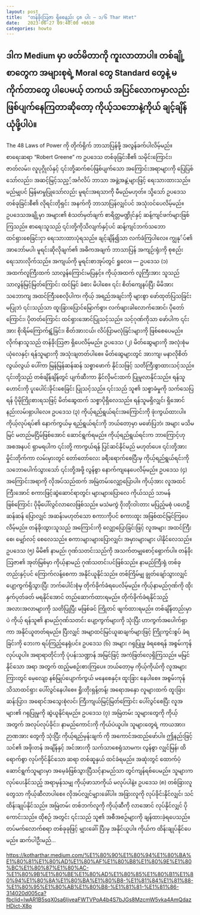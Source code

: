 ```yaml
---
layout: post
title:  "တန်ခိုးသြဇာ ရှိစေနည်း ၄၈ ပါး — ၁/၆ Thar Htet"
date:   2023-06-27 09:40:00 +0630
categories: howto
---
```


ဒါက Medium မှာ ဖတ်မိတာကို ကူးလာတာပါ။
တစ်ချို့ စာတွေက အများစုရဲ့ Moral တွေ Standard တွေနဲ့ မကိုက်တာတွေ ပါပေမယ့် တကယ် အပြင်လောကမှာလည်း ဖြစ်ပျက်နေကြတာဆိုတော့ ကိုယ့်သဘောနဲ့ကိုယ် ချင့်ချိန်ယုံဖို့ပါပဲ။
--------------------
The 48 Laws of Power ကို တိုက်ရိုက် ဘာသာပြန်ဖို့ အလွန်ခက်ပါလိမ့်မည်။
စာရေးဆရာ “Robert Greene” က ဥပဒေသ တစ်ခုခြင်းစီ၏ သမိုင်းကြောင်း၊ ဇာတ်လမ်း၊ လူပုဂ္ဂိုလ်နှင့် ၎င်းတို့ဆက်စပ်ဖြစ်ပျက်သော အကြောင်းအရာများကို ပြေပြစ်သော်လည်း၊ အဆင့်မြင့်သည့့်အင်္ဂလိပ် ဘာသာ အဖွဲ့အနွဲ့များဖြင့် ရေးသားထားသည်။ မည်မျှပင် မြန်မာမှုပြုသော်လည်း မူရင်းအရသာကို မီမည်မဟုတ်။
သို့သော် ဥပဒေသ တစ်ခုခြင်းစီ၏ လိုရင်းတိုရှင်း အနက်ကို ဘာသာပြန်လျှင်ပင် အသုံးဝင်ပေလိမ့်မည်။
ဥပဒေသအချို့မှာ အများ၏ စံသတ်မှတ်ချက် စာရိတ္တမဏ္ဍိုင်နှင့် ဆန့်ကျင်ဖက်များဖြစ်ကြသည်။ စာရေးသူသည် ၎င်းတို့ကိုသိလျက်နှင့်ပင် ဆန့်ကျင်ဘက်သဘော ထင်ရှားစေခြင်းငှာ ရေးသားထားပုံရသည်။ ချင့်ချိန်၍သာ လက်ခံကြပါလေ။ ကျွနု်ပ်၏ အာဘော်မပါ၊ မူရင်းဆိုလိုချက်၏ အဓိကအချက် ဘာသာပြန် အကျဉ်းရုံးကို စုစည်းရေးသားလိုက်သည်။ အကျယ်ကို မူရင်းစာအုပ်တွင် ရှုလေ။
—
ဥပဒေသ (၁) အထက်လူကြီးထက် သာလွန်ကြောင်းမပြနှင့်။
ကိုယ့်အထက် လူကြီးအား သူသည် သာလွန်မြင့်မြတ်ကြောင်း ထင်မြင် ခံစား မိပါစေ။ ၎င်း စိတ်ကျေနပ်ပြီး မိမိအား သဘောကျ အထင်ကြီးစေလိုပါက၊ ကိုယ့် အရည်အချင်းကို များစွာ ဖော်ထုတ်ပြသခြင်း မပြုဘဲ ၎င်းသည်သာ ထူးခြားပြောင်မြောက်စွာ၊ လက်ဖျားခါလောက်အောင်၊ ပိုတော်ကြောင်း၊ ပိုတတ်ကြောင်း ထင်ရှားအောင်ပြုသင့်သည်။ သင့်ဂုဏ်ကိုသာ ဖော်ပါက ၎င်းအား စိုးရိမ်ကြောက်ရွံ့ခြင်း၊ စိတ်အားငယ်၊ လိပ်ပြာမလုံခြင်းများကို ဖြစ်စေပေမည်။ လိုက်နာသူသည် တန်ခိုးသြဇာ ရှိပေလိမ့်မည်။
ဥပဒေသ (၂) မိတ်ဆွေများကို အလုံးစုံမယုံလေနှင့်၊ ရန်သူများကို အသုံးချတတ်ပါစေ။
မိတ်ဆွေများတွင် အားကျ၊ မနာလိုစိတ် လွယ်လွယ် ပေါ်ကာ မြန်မြန်ဆန်ဆန် သစ္စာဖောက် နိုင်သဖြင့် သတိကြီးစွာထားသင့်သည်။ ၎င်းတို့သည် တစ်ချိန်ချိန်တွင် ပျက်ဆီးကာ နိုင်လိုမင်းထက် ပြုမူလာနိုင်သည်။ ရန်သူဟောင်းကို ပူးပေါင်းခိုင်းစေခြင်း ပြုသင့်သည်။ ၎င်းသည် သူ၏ သစ္စာခံမှုကို သက်သေပြရန် ပိုမိုကြိုးစားရသဖြင့် မိတ်ဆွေထက် သစ္စာပိုရှိလေသည်။ ရန်သူမရှိလျှင်၊ ရှိအောင် နည်းလမ်းရှာပါလေ။
ဥပဒေသ (၃) ကိုယ့်ရည်ရွယ်ရင်းအကြောင်းကို ဖုံးကွယ်ထားပါ။
ကိုယ့်လုပ်ရပ်၏ နောက်ကွယ်မှ ရည်ရွယ်ရင်းကို ဘယ်တော့မှာ မဖော်ပြဘဲ၊ အများ မသိမမြင် မတည်မငြိမ်ဖြစ်အောင် ဆောင်ရွက်ရမည်။ ကိုယ့်ရည်ရွယ်ရင်းက ဘာကြောင့်ဟု အစအနပင် ရှာမရပါက ၎င်းတို့ ကာကွယ်ရန် ပြင်ဆင်နိုင်မည် မဟုတ်ပေ။ ၎င်းတို့အား မှိုင်းတိုက်ကာ လမ်းမှားတွင် တော်တော်လေး ခရီးရောက်စေပြီးမှ ကိုယ့်ရည်ရွယ်ရင်းကို သဘောပေါက်သွားသော် ၎င်းတို့အဖို့ လွန်စွာ နောက်ကျနေပေလိမ့်မည်။
ဥပဒေသ (၄) အကြောင်းအရာကို လိုအပ်သည်ထက် အမြဲတမ်းလျှော့ပြောပါ။
ကိုယ့်အား လူအထင်ကြီးအောင် စကားဖြင့်ဆွဲဆောင်ရာတွင်၊ များများပြောလေ ကိုယ်သည် သာမန် ဖြစ်ကြောင်း ပိုမိုပေါ်လွင်လာလေဖြစ်သည်။ မသဲမကွဲ ဝိုးတိုးဝါးတား မပြည့်မစုံ ပဟေဠိဆန်ဆန် ပြောလျှင် အဆန်းမဟုတ်သော စကားကိုပင် စကားထူး အဖြစ်ထင်မြင်ကြပေလိမ့်မည်။ တန်ခိုးထွားသူသည် အကြောင်းကို လျှော့ပြောခြင်းဖြင့် လူအများ အထင်ကြီးစေ၊ မျှော်လင့် စေလေသည်။ စကားများများပြောလျှင်၊ အမှားများများ ပါနိုင်လေသည်။
ဥပဒေသ (၅) မိမိ၏ နာမည်၊ ဂုဏ်သတင်းသည်ကို အသက်တမျှစောင့်ရှောက်ပါ။
တန်ခိုး သြဇာ၏ အုတ်မြစ်မှာ ကိုယ့်နာမည် ဂုဏ်သတင်းပင်ဖြစ်သည်။ နာမည်ကြီးရုံ တစ်ခုတည်းနှင့်ပင် ကြောက်လန့်စေကာ အနိုင်ယူနိုင်သည်။ တစ်ကြိမ်မျှ ချွတ်ချော်သွားလျှင် ပျော့ကွက်ရှိသွားပြီး ဘက်ပေါင်းစုံမှ တိုက်ခိုက်ခံရပေလိမ့်မည်။ ကိုယ့်နာမည်ဂုဏ်ကို ထိုးနှက်ပုတ်ခတ် မရနိုင်အောင် တည်ဆောက်ထားရမည်။ တိုက်ခိုက်ခံရနိုင်သည့် အလားအလာများကို သတိပြုပြီး မဖြစ်ခင် ကြိုတင် ဖျက်ထားရမည်။ တစ်ချိန်တည်းမှာပဲ ကိုယ့် ရန်သူ၏ နာမည်ဂုဏ်သတင်း ပျော့ကွက်များကို သုံးပြီး ဟာကွက်အပေါက်ရှာကာ အနိုင်ယူတတ်ရမည်။ ပြီးလျှင် အမျာထင်မြင်ယူဆချက်များဖြင့် ကြိုးကွင်းစွပ် ခံရခြင်းကို ဘေးက ရပ်ကြည့်နေရုံပင်။
ဥပဒေသ (၆) အများ ဂရုပြုမှု ခံရစေရန် အစွမ်းကုန်လုပ်ယူပါ။
အရာရာတိုင်းကို ပုံပန်းသဏ္ဍာန် အမြင်ဖြင့် အကဲဖြတ်လေ့ရှိကြသည်။ မမြင်နိုင်သော အရာ အတွက် ထည့်မစဉ်းစားကြပေ။ ဘယ်တော့မှ ကိုယ့်ကိုယ်ကို လူအများကြားတွင် မေ့လျော့ နစ်မြုပ်ပျောက်ကွယ် မနေစေနှင့်။ ထူးခြား နေပါစေ။ အစွမ်းကုန် သိသာထင်ရှား ပေါ်လွင်နေပါစေ။ ရှိုးတိုးရှန့်တန့်၊ အရောအနှော လူများထက် ထူးခြားဆန်းပြား၊ အရောင်အသွေးစုံလင်၊ ကြီးကျယ်မြင့်မြတ်ကြောင်း ပေါ်လွင်စေပြီး လူအများ၏ ဂရုပြုမှုကို ဆွဲယူနိုင်ရမည်။
ဥပဒေသ (၇) အမြဲတမ်း သူများတွေကို ကိုယ့်အတွက် အလုပ်လုပ်ခိုင်း၊ နာမည်ကောင်းကို ကိုယ်ပဲယူပါ။
သူများတွေရဲ့ ကာယအား၊ ဉာဏအား တွေကို သုံးပြီး ကိုယ့်ရည်မှန်းချက် ကို အကောင်အထည်ဖော်ပါ။ ဤနည်းဖြင့် သင်၏ အဖိုးတန် အချိန်နှင့် အင်အားကို သက်သာစေရုံသာမက၊ လွန်စွာ လျှင်မြန်၊ ထိရောက်စွာ လုပ်ကိုင်နိုင်သော ဆရာ တစ်ဆူနှယ် ထင်ခံရမည်။ အဆုံးတွင် ထောက်ပံ့ဆောင်ရွက်သူများမှာ အမေ့ခံဖြစ်သွားပြီသင့်နာမည်သာ တွင်ကျန်ရစ်ပေမည်။ သူများကလုပ်ပေးနိုင်သည့် အရာမှန်သမျှ ကိုယ့်ဖာသာကိုယ် မလုပ်ပါနဲ့။
ဥပဒေသ (၈) တစ်ခြားလူတွေသာ ကိုယ့်ဆီလာပါစေ။ လိုအပ်လျှင်မျှားခေါ်ပါ။
အခြားလူကို လုပ်ခိုင်းနိုင်လျှင်၊ သင်ထိန်းချုပ်နိုင်သည်။ အမြဲတမ်း တစ်ဘက်လူကို ကိုယ့်ဆီကို လာအောင် လုပ်နိုင်လျှင် ပိုကောင်းသည်။ ထိုစဉ် အတွင်း ၎င်းသည် သူ၏ အစီအစဉ်များကို ချန်ထားခဲ့ရပေသည်။ တပ်မက်လောက်စရာ တစ်ခုခုဖြင့် မျှားခေါ်၊ ပြီးမှ အနိုင်ယူပါ။ ကိုယ်က ထိန်းချုပ်နိုင်ပေမည်။
ဆက်ပါဦးမည်...

https://kotharthar.medium.com/%E1%80%90%E1%80%94%E1%80%BA%E1%80%81%E1%80%AD%E1%80%AF%E1%80%B8%E1%80%9E%E1%80%BC%E1%80%87%E1%80%AC-%E1%80%9B%E1%80%BE%E1%80%AD%E1%80%85%E1%80%B1%E1%80%94%E1%80%8A%E1%80%BA%E1%80%B8-%E1%81%84%E1%81%88-%E1%80%95%E1%80%AB%E1%80%B8-%E1%81%81-%E1%81%86-314020d005ca?fbclid=IwAR1B5sqX0sa6IjveaFWTVPoA4b4S7bJGs8MzcmW5vka4AmQdazHDict-X8o
